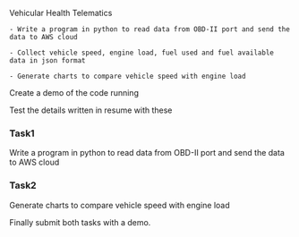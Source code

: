 Vehicular Health Telematics

	- Write a program in python to read data from OBD-II port and send the data to AWS cloud
	
	- Collect vehicle speed, engine load, fuel used and fuel available data in json format
	
	- Generate charts to compare vehicle speed with engine load
	

Create a demo of the code running

Test the details written in resume with these

### Task1 
Write a program in python to read data from OBD-II port and send the data to AWS cloud

### Task2
Generate charts to compare vehicle speed with engine load

Finally submit both tasks with a demo.
